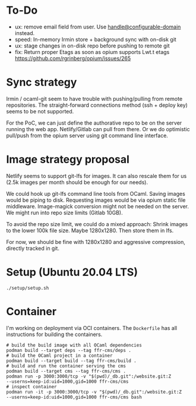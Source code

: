 # To-Do

- ux: remove email field from user. Use <handle@configurable-domain>
  instead.
- speed: In-memory Irmin store + background sync with on-disk git
- ux: stage changes in on-disk repo before pushing to remote git
- fix: Return proper Etags as soon as opium supports Lwt.t etags
  https://github.com/rgrinberg/opium/issues/265

# Sync strategy

Irmin / ocaml-git seem to have trouble with pushing/pulling from remote
repositories. The straight-forward connections method (ssh + deploy key)
seems to be not supported.

For the PoC, we can just define the authorative repo to be on the server
running the web app. Netlify/Gitlab can pull from there. Or we do
optimistic pull/push from the opium server using git command line
interface.

# Image strategy proposal

Netlify seems to support git-lfs for images. It can also rescale them
for us (2.5k images per month should be enough for our needs).

We could hook up git-lfs command line tools from OCaml. Saving images
would be piping to disk. Requesting images would be via opium static
file middleware. Image-magick conversion might not be needed on the
server. We might run into repo size limits (Gitlab 10GB).

To avoid the repo size limit, we could do a mixed approach: Shrink
images to the lower 100k file size. Maybe 1280x1280. Then store them in
lfs.

For now, we should be fine with 1280x1280 and aggressive compression,
directly tracked in git.

# Setup (Ubuntu 20.04 LTS)

```shell
./setup/setup.sh
```

# Container

I'm working on deployment via OCI containers. The `Dockerfile` has all
instructions for building the containers.

```
# build the build image with all OCaml dependencies
podman build --target deps --tag ffr-cms/deps .
# build the OCaml project in a container
podman build --target build --tag ffr-cms/build .
# build and run the container serving the cms
podman build --target cms --tag ffr-cms/cms .
podman run -p 3000:3000/tcp -v "$(pwd)/_db.git":/website.git:Z
--userns=keep-id:uid=1000,gid=1000 ffr-cms/cms
# inspect container
podman run -it -p 3000:3000/tcp -v "$(pwd)/_db.git":/website.git:Z
--userns=keep-id:uid=1000,gid=1000 ffr-cms/cms bash
```
